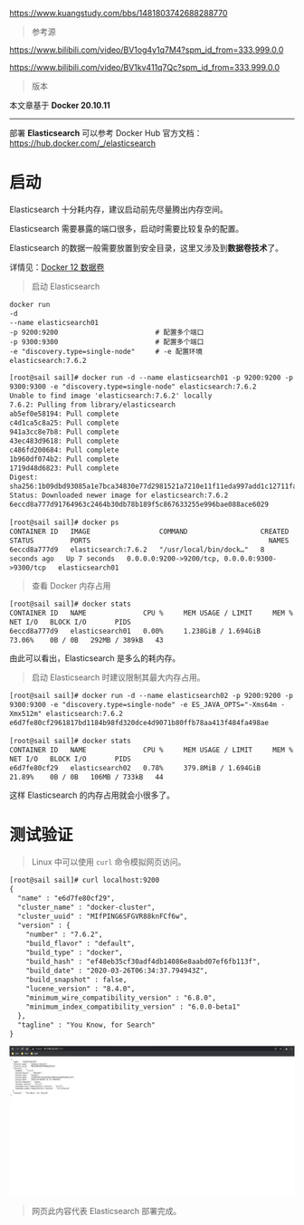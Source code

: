 https://www.kuangstudy.com/bbs/1481803742688288770

> 参考源

https://www.bilibili.com/video/BV1og4y1q7M4?spm_id_from=333.999.0.0

https://www.bilibili.com/video/BV1kv411q7Qc?spm_id_from=333.999.0.0

> 版本

本文章基于 **Docker 20.10.11**

------

部署 **Elasticsearch** 可以参考 Docker Hub 官方文档：https://hub.docker.com/_/elasticsearch

# 启动

Elasticsearch 十分耗内存，建议启动前先尽量腾出内存空间。

Elasticsearch 需要暴露的端口很多，启动时需要比较复杂的配置。

Elasticsearch 的数据一般需要放置到安全目录，这里又涉及到**数据卷技术**了。

详情见：[Docker 12 数据卷](https://www.kuangstudy.com/bbs/1484782140666593282)

> 启动 Elasticsearch 

```shell
docker run 
-d 
--name elasticsearch01 
-p 9200:9200 						# 配置多个端口
-p 9300:9300 						# 配置多个端口
-e "discovery.type=single-node" 	# -e 配置环境 
elasticsearch:7.6.2
```

```shell
[root@sail sail]# docker run -d --name elasticsearch01 -p 9200:9200 -p 9300:9300 -e "discovery.type=single-node" elasticsearch:7.6.2
Unable to find image 'elasticsearch:7.6.2' locally
7.6.2: Pulling from library/elasticsearch
ab5ef0e58194: Pull complete 
c4d1ca5c8a25: Pull complete 
941a3cc8e7b8: Pull complete 
43ec483d9618: Pull complete 
c486fd200684: Pull complete 
1b960df074b2: Pull complete 
1719d48d6823: Pull complete 
Digest: sha256:1b09dbd93085a1e7bca34830e77d2981521a7210e11f11eda997add1c12711fa
Status: Downloaded newer image for elasticsearch:7.6.2
6eccd8a777d91764963c2464b30db78b189f5c867633255e996bae088ace6029

[root@sail sail]# docker ps
CONTAINER ID   IMAGE                 COMMAND                  CREATED         STATUS         PORTS                                            NAMES
6eccd8a777d9   elasticsearch:7.6.2   "/usr/local/bin/dock…"   8 seconds ago   Up 7 seconds   0.0.0.0:9200->9200/tcp, 0.0.0.0:9300->9300/tcp   elasticsearch01
```

> 查看 Docker 内存占用

```shell
[root@sail sail]# docker stats
CONTAINER ID   NAME              CPU %     MEM USAGE / LIMIT     MEM %     NET I/O   BLOCK I/O       PIDS
6eccd8a777d9   elasticsearch01   0.00%     1.238GiB / 1.694GiB   73.06%    0B / 0B   292MB / 389kB   43
```

由此可以看出，Elasticsearch 是多么的耗内存。

> 启动 Elasticsearch 时建议限制其最大内存占用。

```shell
[root@sail sail]# docker run -d --name elasticsearch02 -p 9200:9200 -p 9300:9300 -e "discovery.type=single-node" -e ES_JAVA_OPTS="-Xms64m -Xmx512m" elasticsearch:7.6.2
e6d7fe80cf2961817bd1184b98fd320dce4d9071b80ffb78aa413f484fa498ae

[root@sail sail]# docker stats
CONTAINER ID   NAME              CPU %     MEM USAGE / LIMIT     MEM %     NET I/O   BLOCK I/O       PIDS
e6d7fe80cf29   elasticsearch02   0.78%     379.8MiB / 1.694GiB   21.89%    0B / 0B   106MB / 733kB   44
```

这样 Elasticsearch 的内存占用就会小很多了。

# 测试验证

> Linux 中可以使用 `curl` 命令模拟网页访问。

```shell
[root@sail sail]# curl localhost:9200
{
  "name" : "e6d7fe80cf29",
  "cluster_name" : "docker-cluster",
  "cluster_uuid" : "MIfPING6SFGVR88knFCf6w",
  "version" : {
    "number" : "7.6.2",
    "build_flavor" : "default",
    "build_type" : "docker",
    "build_hash" : "ef48eb35cf30adf4db14086e8aabd07ef6fb113f",
    "build_date" : "2020-03-26T06:34:37.794943Z",
    "build_snapshot" : false,
    "lucene_version" : "8.4.0",
    "minimum_wire_compatibility_version" : "6.8.0",
    "minimum_index_compatibility_version" : "6.0.0-beta1"
  },
  "tagline" : "You Know, for Search"
}
```

![img](部署Elasticsearch.assets/kuangstudy89a8801b-2e63-4d25-bc87-abaf822663e9.png)

> 网页此内容代表 Elasticsearch 部署完成。